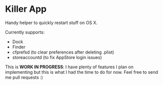 # Killer App

Handy helper to quickly restart stuff on OS X.

Currently supports:

* Dock
* Finder
* cfprefsd (to clear preferences after deleting .plist)
* storeaccountd (to fix AppStore login issues)

This is **WORK IN PROGRESS**: I have plenty of features I plan on implementing but this is what I had the time to do for now. Feel free to send me pull requests :)